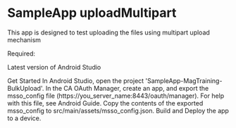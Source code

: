 # SampleApp uploadMultipart

This app is designed to test uploading the files using multipart upload mechanism

Required:

Latest version of Android Studio

Get Started
In Android Studio, open the project 'SampleApp-MagTraining-BulkUpload'.
In the CA OAuth Manager, create an app, and export the msso_config file (https://you_server_name:8443/oauth/manager). For help with this file, see Android Guide.
Copy the contents of the exported msso_config to src/main/assets/msso_config.json.
Build and Deploy the app to a device.
